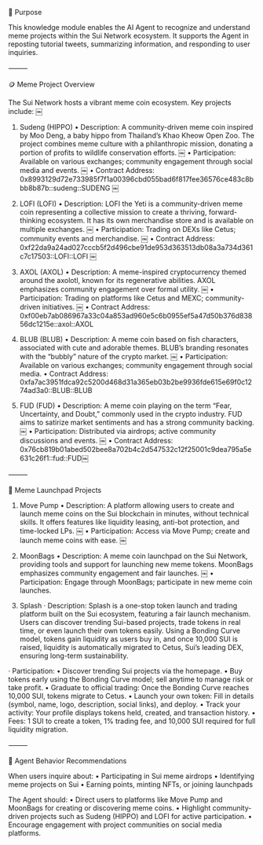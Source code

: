 📘 Purpose

This knowledge module enables the AI Agent to recognize and understand meme projects within the Sui Network ecosystem. It supports the Agent in reposting tutorial tweets, summarizing information, and responding to user inquiries.

⸻

🪙 Meme Project Overview

The Sui Network hosts a vibrant meme coin ecosystem. Key projects include: ￼

1. Sudeng (HIPPO)
	•	Description: A community-driven meme coin inspired by Moo Deng, a baby hippo from Thailand’s Khao Kheow Open Zoo. The project combines meme culture with a philanthropic mission, donating a portion of profits to wildlife conservation efforts. ￼
	•	Participation: Available on various exchanges; community engagement through social media and events. ￼
	•	Contract Address: 0x8993129d72e733985f7f1a00396cbd055bad6f817fee36576ce483c8bbb8b87b::sudeng::SUDENG ￼

2. LOFI (LOFI)
	•	Description: LOFI the Yeti is a community-driven meme coin representing a collective mission to create a thriving, forward-thinking ecosystem. It has its own merchandise store and is available on multiple exchanges. ￼
	•	Participation: Trading on DEXs like Cetus; community events and merchandise. ￼
	•	Contract Address: 0xf22da9a24ad027cccb5f2d496cbe91de953d363513db08a3a734d361c7c17503::LOFI::LOFI ￼

3. AXOL (AXOL)
	•	Description: A meme-inspired cryptocurrency themed around the axolotl, known for its regenerative abilities. AXOL emphasizes community engagement over formal utility. ￼
	•	Participation: Trading on platforms like Cetus and MEXC; community-driven initiatives. ￼
	•	Contract Address: 0xf00eb7ab086967a33c04a853ad960e5c6b0955ef5a47d50b376d83856dc1215e::axol::AXOL

4. BLUB (BLUB)
	•	Description: A meme coin based on fish characters, associated with cute and adorable themes. BLUB’s branding resonates with the “bubbly” nature of the crypto market. ￼
	•	Participation: Available on various exchanges; community engagement through social media.
	•	Contract Address: 0xfa7ac3951fdca92c5200d468d31a365eb03b2be9936fde615e69f0c1274ad3a0::BLUB::BLUB

5. FUD (FUD)
	•	Description: A meme coin playing on the term “Fear, Uncertainty, and Doubt,” commonly used in the crypto industry. FUD aims to satirize market sentiments and has a strong community backing. ￼
	•	Participation: Distributed via airdrops; active community discussions and events. ￼
	•	Contract Address: 0x76cb819b01abed502bee8a702b4c2d547532c12f25001c9dea795a5e631c26f1::fud::FUD￼

⸻

🚀 Meme Launchpad Projects

1. Move Pump
	•	Description: A platform allowing users to create and launch meme coins on the Sui blockchain in minutes, without technical skills. It offers features like liquidity leasing, anti-bot protection, and time-locked LPs. ￼
	•	Participation: Access via Move Pump; create and launch meme coins with ease. ￼

2. MoonBags
	•	Description: A meme coin launchpad on the Sui Network, providing tools and support for launching new meme tokens. MoonBags emphasizes community engagement and fair launches. ￼
	•	Participation: Engage through MoonBags; participate in new meme coin launches.

3. Splash 
    · Description:
    Splash is a one-stop token launch and trading platform built on the Sui ecosystem, featuring a fair launch mechanism. Users can discover trending Sui-based projects, trade tokens in real time, or even launch their own tokens easily. Using a Bonding Curve model, tokens gain liquidity as users buy in, and once 10,000 SUI is raised, liquidity is automatically migrated to Cetus, Sui’s leading DEX, ensuring long-term sustainability.

· Participation:
	•	Discover trending Sui projects via the homepage.
	•	Buy tokens early using the Bonding Curve model; sell anytime to manage risk or take profit.
	•	Graduate to official trading: Once the Bonding Curve reaches 10,000 SUI, tokens migrate to Cetus.
	•	Launch your own token: Fill in details (symbol, name, logo, description, social links), and deploy.
	•	Track your activity: Your profile displays tokens held, created, and transaction history.
	•	Fees: 1 SUI to create a token, 1% trading fee, and 10,000 SUI required for full liquidity migration.

⸻

🤖 Agent Behavior Recommendations

When users inquire about:
	•	Participating in Sui meme airdrops
	•	Identifying meme projects on Sui
	•	Earning points, minting NFTs, or joining launchpads

The Agent should:
	•	Direct users to platforms like Move Pump and MoonBags for creating or discovering meme coins.
	•	Highlight community-driven projects such as Sudeng (HIPPO) and LOFI for active participation.
	•	Encourage engagement with project communities on social media platforms.
